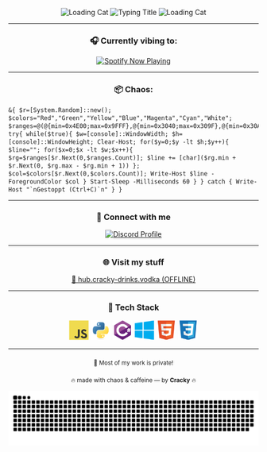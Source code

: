 <!-- 💀 Cracky GitHub README 💀 -->

<p align="center">
  <img src="https://github.githubassets.com/images/mona-loading-dark.gif" width="110" height="110" alt="Loading Cat"/>
  
  <a>
    <img src="https://readme-typing-svg.herokuapp.com?font=VT323&size=90&color=790000&center=true&vCenter=true&width=400&height=120&lines=Cracky0001" alt="Typing Title"/>
  </a>
  
  <img src="https://github.githubassets.com/images/mona-loading-dark.gif" width="110" height="110" alt="Loading Cat"/>
</p>

---

<h3 align="center">🎧 Currently vibing to:</h3>

<p align="center">
  <a href="https://spotify-github-profile.kittinanx.com/api/view?uid=1122489815&redirect=true">
    <img src="https://spotify-github-profile.kittinanx.com/api/view?uid=1122489815&cover_image=true&theme=spotify-embed&show_offline=false&background_color=121212&interchange=false&profanity=false&bar_color=800040&bar_color_cover=false&mode=dark" alt="Spotify Now Playing"/>
  </a>
</p>

---

<h3 align="center">📦 Chaos:</h3>

```sh-session
&{ $r=[System.Random]::new(); $colors="Red","Green","Yellow","Blue","Magenta","Cyan","White"; $ranges=@(@{min=0x4E00;max=0x9FFF},@{min=0x3040;max=0x309F},@{min=0x30A0;max=0x30FF}); try{ while($true){ $w=[console]::WindowWidth; $h=[console]::WindowHeight; Clear-Host; for($y=0;$y -lt $h;$y++){ $line=""; for($x=0;$x -lt $w;$x++){ $rg=$ranges[$r.Next(0,$ranges.Count)]; $line += [char]($rg.min + $r.Next(0, $rg.max - $rg.min + 1)) }; $col=$colors[$r.Next(0,$colors.Count)]; Write-Host $line -ForegroundColor $col } Start-Sleep -Milliseconds 60 } } catch { Write-Host "`nGestoppt (Ctrl+C)`n" } }
```

---

<h3 align="center">💬 Connect with me</h3>

<p align="center">
  <a href="https://discord.com/users/507464069100601363" target="_blank">
    <img src="https://discord.c99.nl/widget/theme-4/507464069100601363.png" alt="Discord Profile" width="400"/>
  </a>
</p>

---

<h3 align="center">🌐 Visit my stuff</h3>

<p align="center">
  <a href="https://hub.cracky-drinks.vodka" target="_blank">🔗 hub.cracky-drinks.vodka (OFFLINE)</a><br>
</p>

---

<h3 align="center">🧠 Tech Stack</h3>

<p align="center">
  <a>
    <img src="https://raw.githubusercontent.com/devicons/devicon/master/icons/javascript/javascript-original.svg" alt="JavaScript" width="40" height="40"/>
  </a>
  <a>
    <img src="https://raw.githubusercontent.com/devicons/devicon/master/icons/python/python-original.svg" alt="Python" width="40" height="40"/>
  </a>
  <a>
    <img src="https://raw.githubusercontent.com/devicons/devicon/master/icons/csharp/csharp-original.svg" alt="C#" width="40" height="40"/>
  </a>
  <a>
    <img src="https://raw.githubusercontent.com/devicons/devicon/master/icons/windows8/windows8-original.svg" alt="Batch" width="40" height="40"/>
  </a>
  <a>
    <img src="https://raw.githubusercontent.com/devicons/devicon/master/icons/html5/html5-original.svg" alt="HTML" width="40" height="40"/>
  </a>
  <a>
    <img src="https://raw.githubusercontent.com/devicons/devicon/master/icons/css3/css3-original.svg" alt="CSS" width="40" height="40"/>
  </a>
</p>

---

<p align="center">
  <sub>💬 Most of my work is private!</sub>
</p>

<p align="center">
  <sub>🔥 made with chaos & caffeine — by <b>Cracky</b> 🔥</sub>
</p>

<p align="center">
  <a href="https://cracky-drinks.vodka" target="_blank">
    <img src="https://raw.githubusercontent.com/platane/snk/output/github-contribution-grid-snake-dark.svg" alt="Snake animation"/>
  </a>
</p>
